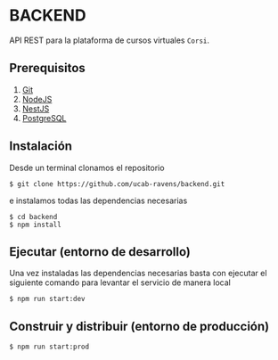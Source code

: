 # BACKEND 

API REST para la plataforma de cursos virtuales `Corsi`. 

## Prerequisitos

1. [Git](https://git-scm.com/)
2. [NodeJS](https://nodejs.org/es/)
3. [NestJS](https://nestjs.com/)
4. [PostgreSQL](https://www.postgresql.org/)

## Instalación

Desde un terminal clonamos el repositorio 

    $ git clone https://github.com/ucab-ravens/backend.git

e instalamos todas las dependencias necesarias

    $ cd backend
    $ npm install

## Ejecutar (entorno de desarrollo)

Una vez instaladas las dependencias necesarias basta con ejecutar el siguiente comando para levantar el servicio de manera local

    $ npm run start:dev

## Construir y distribuir (entorno de producción)

    $ npm run start:prod
